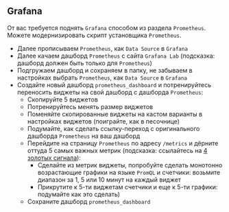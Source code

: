 ## Grafana

От вас требуется поднять `Grafana` способом из раздела `Prometheus`. Можете модернизировать скрипт установщика `Prometheus`.
 - Далее прописываем `Prometheus`, как `Data Source` в `Grafana`
 - Далее качаем дашборд `Prometheus` с сайта `Grafana Lab` (подсказка: дашборд должен быть только для `Prometheus`)
 - Подгружаем дашборд и сохраняем в папку, не забываем в настройках выбрать `Prometheus`, как `Data Source` в `Grafana`
 - Создайте новый дашборд `prometheus_dashboard` и потренируйтесь переносить виджеты на свой дашборд с дашборда `Prometheus`:
   - Скопируйте 5 виджетов
   - Потренируйтесь менять размер виджетов
   - Поменяйте скопированные виджеты на кастом варианты в настройках виджетов (поиграйте, как в песочнице)
   - Подумайте, как сделать ссылку-переход с оригинального дашборда `Prometheus` на ваш дашборд
   - Перейдите на страницу `Prometheus` по адресу `/metrics` и дёрните оттуда 5 самых важных метрик (подсказка: ссылайтесь на [4 золотых сигнала](https://grafana.com/docs/grafana/latest/dashboards/build-dashboards/best-practices/ "Набор метрик, которые Google рекомендует отслеживать в SRE (Site Reliability Engineering) подходе. Это latency, traffic, errors и saturation.")):
     - Сделайте из метрик виджеты, попробуйте сделать монотонно возрастающие графики на языке `PromQL` и счетчики: возьмите диапазон за 1, 5 или 10 минут на каждый виджет
     - Прикрутите к 5-ти виджетам счетчики и еще к 5-ти графики: подумайте как это сделать)
   - Сохраните дашборд `prometheus_dashboard`
  
